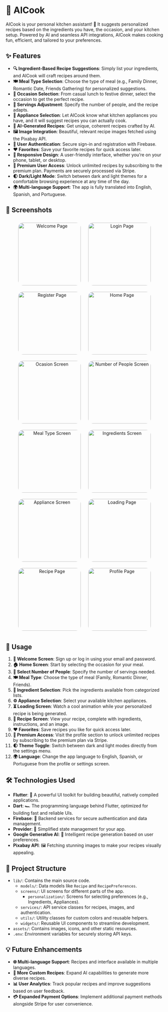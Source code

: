 # 🍳 AICook

AICook is your personal kitchen assistant! 🥗 It suggests personalized recipes based on the ingredients you have, the occasion, and your kitchen setup. Powered by AI and seamless API integrations, AICook makes cooking fun, efficient, and tailored to your preferences.

## ✨ Features

- **🔍 Ingredient-Based Recipe Suggestions**: Simply list your ingredients, and AICook will craft recipes around them.
- **🍽️ Meal Type Selection**: Choose the type of meal (e.g., Family Dinner, Romantic Date, Friends Gathering) for personalized suggestions.
- **🎉 Occasion Selection**: From casual lunch to festive dinner, select the occasion to get the perfect recipe.
- **👥 Servings Adjustment**: Specify the number of people, and the recipe adapts.
- **🍳 Appliance Selection**: Let AICook know what kitchen appliances you have, and it will suggest recipes you can actually cook.
- **🤖 AI-Generated Recipes**: Get unique, coherent recipes crafted by AI.
- **🖼️ Image Integration**: Beautiful, relevant recipe images fetched using the Pixabay API.
- **🔐 User Authentication**: Secure sign-in and registration with Firebase.
- **❤️ Favorites**: Save your favorite recipes for quick access later.
- **📱 Responsive Design**: A user-friendly interface, whether you’re on your phone, tablet, or desktop.
- **💎 Premium User Access**: Unlock unlimited recipes by subscribing to the premium plan. Payments are securely processed via Stripe.
- **🌓 Dark/Light Mode**: Switch between dark and light themes for a comfortable browsing experience at any time of the day.
- **🌍 Multi-language Support**: The app is fully translated into English, Spanish, and Portuguese.


## 📸 Screenshots

<p align="center">
  <img src="screenshots/welcome_page.png" alt="Welcome Page" width="200" style="border-radius: 15px; margin: 10px;">
  <img src="screenshots/login_page.png" alt="Login Page" width="200" style="border-radius: 15px; margin: 10px;">
  <img src="screenshots/register_page.png" alt="Register Page" width="200" style="border-radius: 15px; margin: 10px;">
  <img src="screenshots/home_page.png" alt="Home Page" width="200" style="border-radius: 15px; margin: 10px;">
  <img src="screenshots/ocasion_screen.png" alt="Ocasion Screen" width="200" style="border-radius: 15px; margin: 10px;">
  <img src="screenshots/number_of_people_screen.png" alt="Number of People Screen" width="200" style="border-radius: 15px; margin: 10px;">
  <img src="screenshots/meal_type_screen.png" alt="Meal Type Screen" width="200" style="border-radius: 15px; margin: 10px;">
  <img src="screenshots/ingredients_screen.png" alt="Ingredients Screen" width="200" style="border-radius: 15px; margin: 10px;">
  <img src="screenshots/appliance_screen.png" alt="Appliance Screen" width="200" style="border-radius: 15px; margin: 10px;">
  <img src="screenshots/loading_page.png" alt="Loading Page" width="200" style="border-radius: 15px; margin: 10px;">
  <img src="screenshots/recipe_page.png" alt="Recipe Page" width="200" style="border-radius: 15px; margin: 10px;">
  <img src="screenshots/profile_page.png" alt="Profile Page" width="200" style="border-radius: 15px; margin: 10px;">
</p>

## 🚀 Usage

1. **👋 Welcome Screen**: Sign up or log in using your email and password.
2. **🏠 Home Screen**: Start by selecting the occasion for your meal.
3. **👥 Select Number of People**: Specify the number of servings needed.
4. **🍽️ Meal Type**: Choose the type of meal (Family, Romantic Dinner, Friends).
5. **🧄 Ingredient Selection**: Pick the ingredients available from categorized lists.
6. **⚙️ Appliance Selection**: Select your available kitchen appliances.
7. **⏳ Loading Screen**: Watch a cool animation while your personalized recipe is being generated.
8. **📜 Recipe Screen**: View your recipe, complete with ingredients, instructions, and an image.
9. **❤️ Favorites**: Save recipes you like for quick access later.
10. **💎 Premium Access**: Visit the profile section to unlock unlimited recipes by subscribing to the premium plan via Stripe.
11. **🌓 Theme Toggle**: Switch between dark and light modes directly from the settings menu.
12. **🌍 Language**: Change the app language to English, Spanish, or Portuguese from the profile or settings screen.


## 🛠️ Technologies Used

- **Flutter**: 🚀 A powerful UI toolkit for building beautiful, natively compiled applications.
- **Dart**: 🏎️ The programming language behind Flutter, optimized for building fast and reliable UIs.
- **Firebase**: 🔐 Backend services for secure authentication and data management.
- **Provider**: 🎯 Simplified state management for your app.
- **Google Generative AI**: 🤖 Intelligent recipe generation based on user preferences.
- **Pixabay API**: 🖼️ Fetching stunning images to make your recipes visually appealing.

## 📂 Project Structure

- `lib/`: Contains the main source code.
  - `models/`: Data models like `Recipe` and `RecipePreferences`.
  - `screens/`: UI screens for different parts of the app.
    - `personalization/`: Screens for selecting preferences (e.g., Ingredients, Appliances).
  - `services/`: API service classes for recipes, images, and authentication.
  - `utils/`: Utility classes for custom colors and reusable helpers.
  - `widgets/`: Reusable UI components to streamline development.
- `assets/`: Contains images, icons, and other static resources.
- `.env`: Environment variables for securely storing API keys.

## 💡 Future Enhancements

- **🌐 Multi-language Support**: Recipes and interface available in multiple languages.
- **🍰 More Custom Recipes**: Expand AI capabilities to generate more diverse recipes.
- **📊 User Analytics**: Track popular recipes and improve suggestions based on user feedback.
- **💳 Expanded Payment Options**: Implement additional payment methods alongside Stripe for user convenience.


